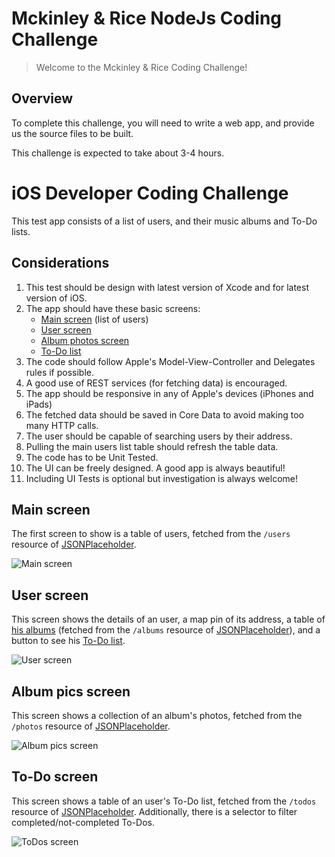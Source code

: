 # Mckinley & Rice NodeJs Coding Challenge

> Welcome to the Mckinley & Rice Coding Challenge!


## Overview

To complete this challenge, you will need to write a  web app, and provide us the source files to be built.

This challenge is expected to take about 3-4 hours.

# iOS Developer Coding Challenge

This test app consists of a list of users, and their music albums and To-Do lists.

## Considerations

1. This test should be design with latest version of Xcode and for latest version of iOS.
1. The app should have these basic screens:
    - [Main screen](#main-screen) (list of users)
    - [User screen](#user-screen)
    - [Album photos screen](#album-pics-screen)
    - [To-Do list](#to-do-screen)
1. The code should follow Apple's Model-View-Controller and Delegates rules if possible.
1. A good use of REST services (for fetching data) is encouraged.
1. The app should be responsive in any of Apple's devices (iPhones and iPads)
1. The fetched data should be saved in Core Data to avoid making too many HTTP calls.
1. The user should be capable of searching users by their address.
1. Pulling the main users list table should refresh the table data.
1. The code has to be Unit Tested.
1. The UI can be freely designed. A good app is always beautiful!
1. Including UI Tests is optional but investigation is always welcome!

## Main screen

The first screen to show is a table of users, fetched from the `/users` resource of [JSONPlaceholder](https://jsonplaceholder.typicode.com).

![Main screen](screens/Main@1x.png)

## User screen

This screen shows the details of an user, a map pin of its address, a table of [his albums](#albums-pics-screen) (fetched from the `/albums` resource of [JSONPlaceholder](https://jsonplaceholder.typicode.com)), and a button to see his [To-Do list](#to-do-list).

![User screen](screens/User@1x.png)

## Album pics screen

This screen shows a collection of an album's photos, fetched from the `/photos` resource of [JSONPlaceholder](https://jsonplaceholder.typicode.com).

![Album pics screen](screens/Album%20pics@1x.png)

## To-Do screen

This screen shows a table of an user's To-Do list, fetched from the `/todos` resource of [JSONPlaceholder](https://jsonplaceholder.typicode.com). Additionally, there is a selector to filter completed/not-completed To-Dos.

![ToDos screen](screens/ToDos@1x.png)
